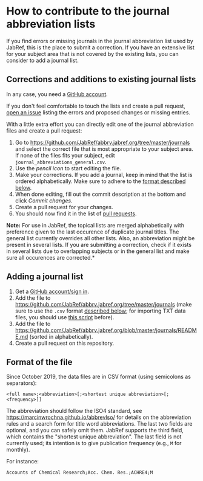 # How to contribute to the journal abbreviation lists

If you find errors or missing journals in the journal abbreviation list used by JabRef, this is the place to submit a correction. If you have an extensive list for your subject area that is not covered by the existing lists, you can consider to add a journal list.

## Corrections and additions to existing journal lists

In any case, you need a [GitHub account](https://github.com/login).

If you don't feel comfortable to touch the lists and create a pull request, [open an issue](https://github.com/JabRef/abbrv.jabref.org/issues) listing the errors and proposed changes or missing entries.

With a little extra effort you can directly edit one of the journal abbreviation files and create a pull request:

1. Go to <https://github.com/JabRef/abbrv.jabref.org/tree/master/journals> and select the correct file that is most appropriate to your subject area. If none of the files fits your subject, edit `journal_abbreviations_general.csv`.
2. Use the *pencil icon* to start editing the file.
3. Make your corrections. If you add a journal, keep in mind that the list is ordered alphabetically. Make sure to adhere to the [format described below](#format-of-the-file).
4. When done editing, fill out the commit description at the bottom and click *Commit changes*.
5. Create a pull request for your changes.
6. You should now find it in the list of [pull requests](https://github.com/JabRef/abbrv.jabref.org/pulls).

**Note:** For use in JabRef, the topical lists are merged alphabetically with preference given to the last occurence of duplicate journal titles. The general list currently overrides all other lists. Also, an abbreviation might be present in several lists. If you are submitting a correction, check if it exists in several lists due to overlapping subjects or in the general list and make sure all occurences are corrected.*

## Adding a journal list

1. Get a [GitHub account/sign in](https://github.com/login).
2. Add the file to <https://github.com/JabRef/abbrv.jabref.org/tree/master/journals> (make sure to use the `.csv` format [described below](#format-of-the-file); for importing TXT data files, you should use [this script](../convert_txt2csv.py) before).
3. Add the file to <https://github.com/JabRef/abbrv.jabref.org/blob/master/journals/README.md> (sorted in alphabetically).
4. Create a pull request on this repository.

## Format of the file

Since October 2019, the data files are in CSV format (using semicolons as separators):

```csv
<full name>;<abbreviation>[;<shortest unique abbreviation>[;<frequency>]]
```

The abbreviation should follow the ISO4 standard, see <https://marcinwrochna.github.io/abbrevIso/> for details on the abbreviation rules and a search form for title word abbreviations.
The last two fields are optional, and you can safely omit them.
JabRef supports the third field, which contains the "shortest unique abbreviation".
The last field is not currently used; its intention is to give publication frequency (e.g., `M` for monthly).

For instance:

```csv
Accounts of Chemical Research;Acc. Chem. Res.;ACHRE4;M
```
